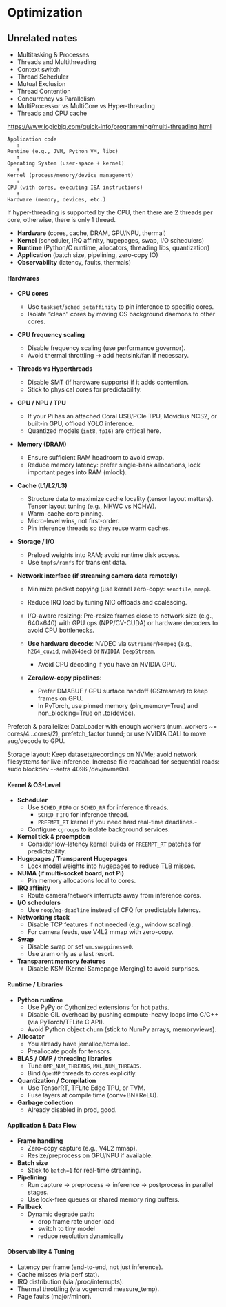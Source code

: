 # Optimization

## Unrelated notes
- Multitasking & Processes
- Threads and Multithreading
- Context switch
- Thread Scheduler
- Mutual Exclusion
- Thread Contention
- Concurrency vs Parallelism
- MultiProcessor vs MultiCore vs Hyper-threading
- Threads and CPU cache
  
https://www.logicbig.com/quick-info/programming/multi-threading.html

```
Application code
   ↑
Runtime (e.g., JVM, Python VM, libc)
   ↑
Operating System (user-space + kernel)
   ↑
Kernel (process/memory/device management)
   ↑
CPU (with cores, executing ISA instructions)
   ↑
Hardware (memory, devices, etc.)
```

If hyper-threading is supported by the CPU, then there are 2 threads per core, otherwise, there is only 1 thread. 

- **Hardware** (cores, cache, DRAM, GPU/NPU, thermal)
- **Kernel** (scheduler, IRQ affinity, hugepages, swap, I/O schedulers)
- **Runtime** (Python/C runtime, allocators, threading libs, quantization)
- **Application** (batch size, pipelining, zero-copy IO)
- **Observability** (latency, faults, thermals)

#### Hardwares
- **CPU cores**
   - Use `taskset`/`sched_setaffinity` to pin inference to specific cores.
   - Isolate “clean” cores by moving OS background daemons to other cores.
- **CPU frequency scaling**
   - Disable frequency scaling (use performance governor).
   - Avoid thermal throttling → add heatsink/fan if necessary.
- **Threads vs Hyperthreads**
   - Disable SMT (if hardware supports) if it adds contention.
   - Stick to physical cores for predictability. 
- **GPU / NPU / TPU**
   - If your Pi has an attached Coral USB/PCIe TPU, Movidius NCS2, or built-in GPU, offload YOLO inference.
   - Quantized models (`int8`, `fp16`) are critical here.

- **Memory (DRAM)**
   - Ensure sufficient RAM headroom to avoid swap.
   - Reduce memory latency: prefer single-bank allocations, lock important pages into RAM (mlock).
- **Cache (L1/L2/L3)**
   - Structure data to maximize cache locality (tensor layout matters). Tensor layout tuning (e.g., NHWC vs NCHW).
   - Warm-cache core pinning.
   - Micro-level wins, not first-order.
   - Pin inference threads so they reuse warm caches.
- **Storage / I/O**
   - Preload weights into RAM; avoid runtime disk access.
   - Use `tmpfs/ramfs` for transient data.
     
- **Network interface (if streaming camera data remotely)**
   - Minimize packet copying (use kernel zero-copy: `sendfile`, `mmap`).
   - Reduce IRQ load by tuning NIC offloads and coalescing.
   - I/O-aware resizing: Pre-resize frames close to network size (e.g., 640×640) with GPU ops (NPP/CV-CUDA) or hardware decoders to avoid CPU bottlenecks.
 
   - **Use hardware decode**: NVDEC via `GStreamer`/`FFmpeg` (e.g., `h264_cuvid`, `nvh264dec`) or `NVIDIA DeepStream`.
      - Avoid CPU decoding if you have an NVIDIA GPU.
   - **Zero/low-copy pipelines**:
      - Prefer DMABUF / GPU surface handoff (GStreamer) to keep frames on GPU.
      - In PyTorch, use pinned memory (pin_memory=True) and non_blocking=True on .to(device).

Prefetch & parallelize: DataLoader with enough workers (num_workers ~= cores/4…cores/2), prefetch_factor tuned; or use NVIDIA DALI to move aug/decode to GPU.

Storage layout: Keep datasets/recordings on NVMe; avoid network filesystems for live inference. Increase file readahead for sequential reads:
sudo blockdev --setra 4096 /dev/nvme0n1.

#### Kernel & OS-Level
- **Scheduler**
   - Use `SCHED_FIFO` or `SCHED_RR` for inference threads.
      - `SCHED_FIFO` for inference thread.
      - `PREEMPT_RT` kernel if you need hard real-time deadlines.- 
   - Configure `cgroups` to isolate background services.
- **Kernel tick & preemption**
   - Consider low-latency kernel builds or `PREEMPT_RT` patches for predictability. 
- **Hugepages / Transparent Hugepages**
   - Lock model weights into hugepages to reduce TLB misses.
- **NUMA (if multi-socket board, not Pi)**
   - Pin memory allocations local to cores.
- **IRQ affinity**
   - Route camera/network interrupts away from inference cores.
- **I/O schedulers**
   - Use `noop`/`mq-deadline` instead of CFQ for predictable latency.
- **Networking stack**
   - Disable TCP features if not needed (e.g., window scaling).
   - For camera feeds, use V4L2 mmap with zero-copy.
- **Swap**
   - Disable swap or set `vm.swappiness=0`.
   - Use zram only as a last resort.
- **Transparent memory features**
   - Disable KSM (Kernel Samepage Merging) to avoid surprises.

#### Runtime / Libraries
- **Python runtime**
   - Use PyPy or Cythonized extensions for hot paths.
   - Disable GIL overhead by pushing compute-heavy loops into C/C++ (via PyTorch/TFLite C API).
   - Avoid Python object churn (stick to NumPy arrays, memoryviews).
- **Allocator**
   - You already have jemalloc/tcmalloc.
   - Preallocate pools for tensors.
- **BLAS / OMP / threading libraries**
   - Tune `OMP_NUM_THREADS`, `MKL_NUM_THREADS`.
   - Bind `OpenMP` threads to cores explicitly.
- **Quantization / Compilation**
   - Use TensorRT, TFLite Edge TPU, or TVM.
   - Fuse layers at compile time (conv+BN+ReLU).
- **Garbage collection**
   - Already disabled in prod, good.

#### Application & Data Flow
- **Frame handling**
   - Zero-copy capture (e.g., V4L2 mmap).
   - Resize/preprocess on GPU/NPU if available.
- **Batch size**
   - Stick to `batch=1` for real-time streaming.
- **Pipelining**
   - Run capture → preprocess → inference → postprocess in parallel stages.
   - Use lock-free queues or shared memory ring buffers.
- **Fallback**
   - Dynamic degrade path:
      - drop frame rate under load
      - switch to tiny model
      - reduce resolution dynamically
    
#### Observability & Tuning

- Latency per frame (end-to-end, not just inference).
- Cache misses (via perf stat).
- IRQ distribution (via /proc/interrupts).
- Thermal throttling (via vcgencmd measure_temp).
- Page faults (major/minor).




















